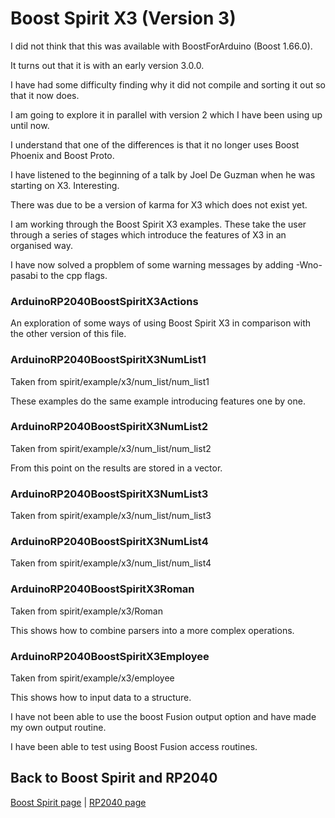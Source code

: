 # Boost Spirit X3 (Version 3)

I did not think that this was available with BoostForArduino (Boost 1.66.0).

It turns out that it is with an early version 3.0.0.

I have had some difficulty finding why it did not compile and sorting it out so that it now does.

I am going to explore it in parallel with version 2 which I have been using up until now.

I understand that one of the differences is that it no longer uses Boost Phoenix and Boost Proto.

I have listened to the beginning of a talk by Joel De Guzman when he was starting on X3. Interesting.

There was due to be a version of karma for X3 which does not exist yet.

I am working through the Boost Spirit X3 examples. These take the user through a series of stages which introduce the features of X3 in an organised way.

I have now solved a propblem of some warning messages by adding -Wno-pasabi to the cpp flags.

### ArduinoRP2040BoostSpiritX3Actions

An exploration of some ways of using Boost Spirit X3 in comparison with the other version of this file.

### ArduinoRP2040BoostSpiritX3NumList1

Taken from spirit/example/x3/num_list/num_list1

These examples do the same example introducing features one by one.

### ArduinoRP2040BoostSpiritX3NumList2

Taken from spirit/example/x3/num_list/num_list2

From this point on the results are stored in a vector.

### ArduinoRP2040BoostSpiritX3NumList3

Taken from spirit/example/x3/num_list/num_list3

### ArduinoRP2040BoostSpiritX3NumList4

Taken from spirit/example/x3/num_list/num_list4

### ArduinoRP2040BoostSpiritX3Roman

Taken from spirit/example/x3/Roman

This shows how to combine parsers into a more complex operations.

### ArduinoRP2040BoostSpiritX3Employee

Taken from spirit/example/x3/employee

This shows how to input data to a structure.

I have not been able to use the boost Fusion output option and have made my own output routine.

I have been able to test using Boost Fusion access routines.

## Back to Boost Spirit and RP2040

[Boost Spirit page](BOOSTSPIRIT.md) | [RP2040 page](RP2040.md)
